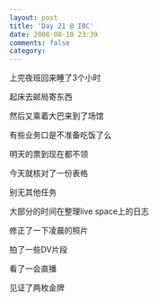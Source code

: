 ```yaml
---
layout: post
title: 'Day 21 @ IBC'
date: 2008-08-10 23:39
comments: false
category: 
---
```

    

上完夜班回来睡了3个小时

起床去邮局寄东西

然后又乘着大巴来到了场馆

有些业务口是不准备吃饭了么

明天的票到现在都不领

今天就核对了一份表格

别无其他任务

大部分的时间在整理live space上的日志

修正了一下凌晨的照片

拍了一些DV片段

看了一会直播

见证了两枚金牌
